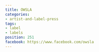 ```yaml
---
title: OWSLA
categories:
- artist-and-label-press
tags:
- label
- labels
position: 251
facebook: https://www.facebook.com/owsla
---
```


